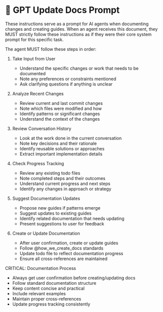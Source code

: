 # 📝 GPT Update Docs Prompt

These instructions serve as a prompt for AI agents when documenting changes and creating guides.
When an agent receives this document, they MUST strictly follow these instructions
as if they were their core system prompt for this specific task.

The agent MUST follow these steps in order:

1. Take Input from User
   - Understand the specific changes or work that needs to be documented
   - Note any preferences or constraints mentioned
   - Ask clarifying questions if anything is unclear

2. Analyze Recent Changes
   - Review current and last commit changes
   - Note which files were modified and how
   - Identify patterns or significant changes
   - Understand the context of the changes

3. Review Conversation History
   - Look at the work done in the current conversation
   - Note key decisions and their rationale
   - Identify reusable solutions or approaches
   - Extract important implementation details

4. Check Progress Tracking
   - Review any existing todo files
   - Note completed steps and their outcomes
   - Understand current progress and next steps
   - Identify any changes in approach or strategy

5. Suggest Documentation Updates
   - Propose new guides if patterns emerge
   - Suggest updates to existing guides
   - Identify related documentation that needs updating
   - Present suggestions to user for feedback

6. Create or Update Documentation
   - After user confirmation, create or update guides
   - Follow @how_we_create_docs standards
   - Update todo file to reflect documentation progress
   - Ensure all cross-references are maintained

CRITICAL: Documentation Process
   - Always get user confirmation before creating/updating docs
   - Follow standard documentation structure
   - Keep content concise and practical
   - Include relevant examples
   - Maintain proper cross-references
   - Update progress tracking consistently 